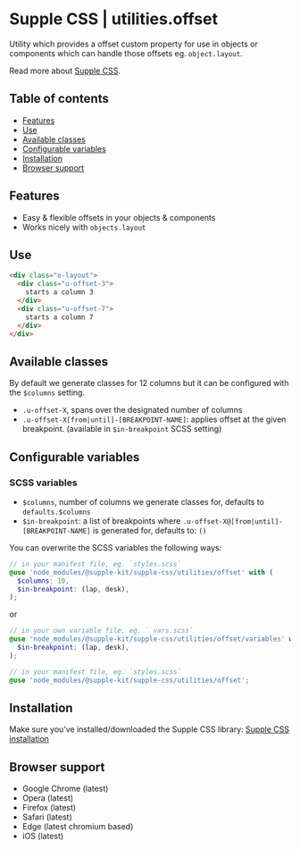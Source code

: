 # Supple CSS | utilities.offset

Utility which provides a offset custom property for use in objects or components which can handle those offsets eg. `object.layout`.

Read more about [Supple CSS](https://github.com/supple-css/supple).

## Table of contents

* [Features](#features)
* [Use](#use)
* [Available classes](#available-classes)
* [Configurable variables](#configurable-variables)
* [Installation](#installation)
* [Browser support](#browser-support)

## Features

* Easy & flexible offsets in your objects & components
* Works nicely with `objects.layout`

## Use

```html
<div class="o-layout">
  <div class="u-offset-3">
    starts a column 3
  </div>
  <div class="u-offset-7">
    starts a column 7
  </div>
</div>
```


## Available classes
By default we generate classes for 12 columns but it can be configured with the `$columns` setting.

* `.u-offset-X`, spans over the designated number of columns
* `.u-offset-X[from|until]-[BREAKPOINT-NAME]`: applies offset at the given breakpoint. (available in `$in-breakpoint` SCSS setting)


## Configurable variables


### SCSS variables

* `$columns`, number of columns we generate classes for, defaults to `defaults.$columns`
* `$in-breakpoint`: a list of breakpoints where `.u-offset-X@[from|until]-[BREAKPOINT-NAME]` is generated for, defaults to: `()`

You can overwrite the SCSS variables the following ways:

```scss
// in your manifest file, eg. `styles.scss`
@use 'node_modules/@supple-kit/supple-css/utilities/offset' with (
  $columns: 10,
  $in-breakpoint: (lap, desk),
);
```
or
```scss
// in your own variable file, eg. `_vars.scss`
@use 'node_modules/@supple-kit/supple-css/utilities/offset/variables' with (
  $in-breakpoint: (lap, desk),
);

// in your manifest file, eg. `styles.scss`
@use 'node_modules/@supple-kit/supple-css/utilities/offset';
```


## Installation
Make sure you've installed/downloaded the Supple CSS library: [Supple CSS installation](../../#installation)


## Browser support

* Google Chrome (latest)
* Opera (latest)
* Firefox (latest)
* Safari (latest)
* Edge (latest chromium based)
* iOS (latest)
